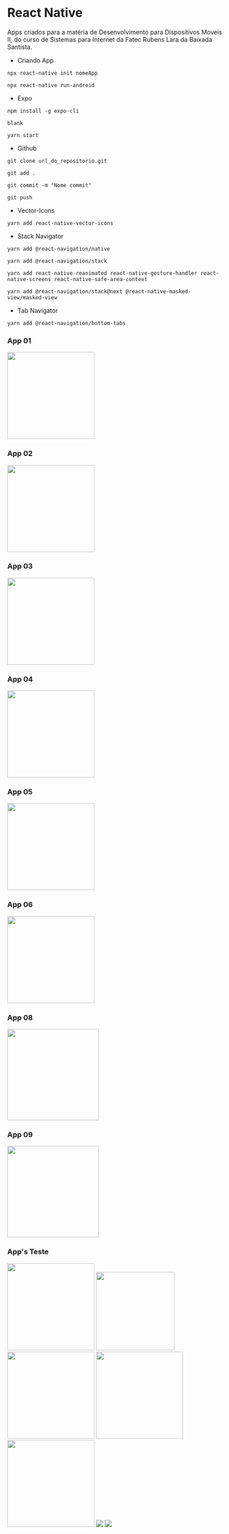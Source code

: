 # React Native

Apps criados para a matéria de Desenvolvimento para Dispositivos Moveis II, do curso de Sistemas para Internet da Fatec Rubens Lara da Baixada Santista.

  - Criando App 
  
  `npx react-native init nomeApp`
  
  `npx react-native run-android`
  
  - Expo

  `npm install -g expo-cli`
  
  `blank`
  
  `yarn start`
  
  
  - Github

`git clone url_do_repositorio.git`

`git add .`

`git commit -m "Nome commit"`

`git push`


- Vector-Icons

`yarn add react-native-vector-icons` 

- Stack Navigator

`yarn add @react-navigation/native`

`yarn add @react-navigation/stack`

`yarn add react-native-reanimated react-native-gesture-handler react-native-screens react-native-safe-area-context` 

`yarn add @react-navigation/stack@next @react-native-masked-view/masked-view`

- Tab Navigator

`yarn add @react-navigation/bottom-tabs`



### App 01 

<img src="/images/appPerfil.png" width="200px">

### App 02

<img src="/images/contador.png" width="200px">

### App 03

<img src="/images/multiplicador2n.png" width="200px">

### App 04

<img src="/images/alcoolGasolina.png" width="200px">

### App 05

<img src="/images/imcApp.png" width="200px">

### App 06

<img src="/images/nAleatorio.png" width="200px">


### App 08

<img src="/images/appAnuncio.png" width="210px">

### App 09

<img src="/images/appVagas.png" width="210px">

### App's Teste

<img src="/images/appHello.png" width="200px"> <img src="/images/appExpo.jpeg" width="180px"> <img src="/images/appConceitos.png" width="200px"> <img src="/images/ex_aula05.png" width="200px"> <img src="/images/aula07_scrollView.png" width="200px"> <img src="/images/appNav.png"> <img src="/images/appNavTab.png">

